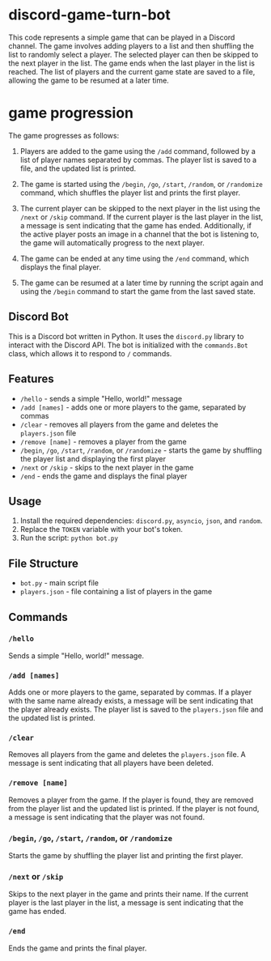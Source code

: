 # discord-game-turn-bot

This code represents a simple game that can be played in a Discord channel. The game involves adding players to a list and then shuffling the list to randomly select a player. The selected player can then be skipped to the next player in the list. The game ends when the last player in the list is reached. The list of players and the current game state are saved to a file, allowing the game to be resumed at a later time.

# game progression

The game progresses as follows:

1. Players are added to the game using the `/add` command, followed by a list of player names separated by commas. The player list is saved to a file, and the updated list is printed.

2. The game is started using the `/begin`, `/go`, `/start`, `/random`, or `/randomize` command, which shuffles the player list and prints the first player.

3. The current player can be skipped to the next player in the list using the `/next` or `/skip` command. If the current player is the last player in the list, a message is sent indicating that the game has ended. Additionally, if the active player posts an image in a channel that the bot is listening to, the game will automatically progress to the next player.

4. The game can be ended at any time using the `/end` command, which displays the final player.

5. The game can be resumed at a later time by running the script again and using the `/begin` command to start the game from the last saved state.

## Discord Bot

This is a Discord bot written in Python. It uses the `discord.py` library to interact with the Discord API. The bot is initialized with the `commands.Bot` class, which allows it to respond to `/` commands.

## Features

- `/hello` - sends a simple "Hello, world!" message
- `/add [names]` - adds one or more players to the game, separated by commas
- `/clear` - removes all players from the game and deletes the `players.json` file
- `/remove [name]` - removes a player from the game
- `/begin`, `/go`, `/start`, `/random`, or `/randomize` - starts the game by shuffling the player list and displaying the first player
- `/next` or `/skip` - skips to the next player in the game
- `/end` - ends the game and displays the final player

## Usage

1. Install the required dependencies: `discord.py`, `asyncio`, `json`, and `random`.
2. Replace the `TOKEN` variable with your bot's token.
3. Run the script: `python bot.py`

## File Structure

- `bot.py` - main script file
- `players.json` - file containing a list of players in the game

## Commands

### `/hello`

Sends a simple "Hello, world!" message.

### `/add [names]`

Adds one or more players to the game, separated by commas. If a player with the same name already exists, a message will be sent indicating that the player already exists. The player list is saved to the `players.json` file and the updated list is printed.

### `/clear`

Removes all players from the game and deletes the `players.json` file. A message is sent indicating that all players have been deleted.

### `/remove [name]`

Removes a player from the game. If the player is found, they are removed from the player list and the updated list is printed. If the player is not found, a message is sent indicating that the player was not found.

### `/begin`, `/go`, `/start`, `/random`, or `/randomize`

Starts the game by shuffling the player list and printing the first player.

### `/next` or `/skip`

Skips to the next player in the game and prints their name. If the current player is the last player in the list, a message is sent indicating that the game has ended.

### `/end`

Ends the game and prints the final player.

